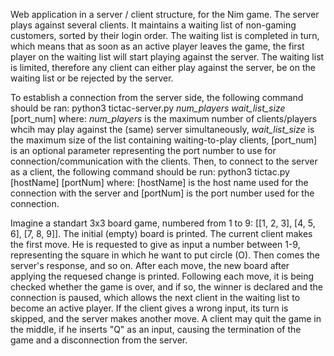 Web application in a server / client structure, for the Nim game. The server plays against several clients. It maintains a waiting list of non-gaming customers, sorted by their login order.
The waiting list is completed in turn, which means that as soon as an active player leaves the game, the first player on the waiting list will start playing against the server.
The waiting list is limited, therefore any client can either play against the server, be on the waiting list or be rejected by the server.

To establish a connection from the server side, the following command should be ran: python3 tictac-server.py _num_players_ _wait_list_size_ [port_num]
where: _num_players_ is the maximum number of clients/players whcih may play against the (same) server simultaneously, _wait_list_size_ is the maximum size of the list containing waiting-to-play
clients, [port_num] is an optional parameter representing the port number to use for connection/communication with the clients.
Then, to connect to the server as a client, the following command should be run:
python3 tictac.py [hostName] [portNum]
where: [hostName] is the host name used for the connection with the server and [portNum] is the port number used for the connection.

Imagine a standart 3x3 board game, numbered from 1 to 9: [[1, 2, 3], [4, 5, 6], [7, 8, 9]].
The initial (empty) board is printed.
The current client makes the first move. He is requested to give as input a number between 1-9, representing the square in which he want to put circle (O).
Then comes the server's response, and so on. After each move, the new board after applying the requesed change is printed.
Following each move, it is being checked whether the game is over, and if so, the winner is declared and the connection is paused, which allows the next client in the waiting list to become an active player.
If the client gives a wrong input, its turn is skipped, and the server makes another move.
A client may quit the game in the middle, if he inserts "Q" as an input, causing the termination of the game and a disconnection from the server.

